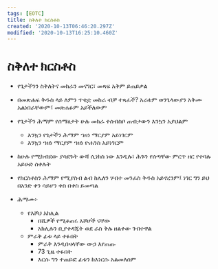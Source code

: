```yaml
---
tags: [EOTC]
title: ስቅለተ ክርስቶስ
created: '2020-10-13T06:46:20.297Z'
modified: '2020-10-13T16:25:10.460Z'
---
```


# ስቅለተ ክርስቶስ

* የጌታችንን ስቅለትና መከራን መናገር፣ መጻፍ አቅም ይጠይቃል
* በመጽሐፍ ቅዱስ ላይ ለምን ጥቂቷ መከራ ብቻ ተጻፈች? አራቱም ወንጌላውያን አቅሙ አልነበራቸውም፤ መጽሐፉም አይችለውም
* የጌታችን ሕማም የሰማዕታት ሁሉ መከራ ተሰብስቦ ጠብታውን እንኳን አያህልም
  * እንኳን የጌታችን ሕማም ኀዘነ ማርያም አይነገርም 
  * እንኳን ኀዘነ ማርያም ኀዘነ ዮሐንስ አይነገርም
* ከሁሉ የሚከብደው ያሳደጉት ውሻ ሲነክስ ነው እንዲሉ፣ ሕጉን የሰጣቸው ምርጥ ዘር የተባሉ አይሁድ ሰቀሉት
* የክርስቶስን ሕማም የሚያስብ ልብ ከሌለን ሃብተ መንፈስ ቅዱስ አይኖረንም፤ ነገር ግን ይህ በአንድ ቀን ሳይሆን ቀስ በቀስ ይመጣል
 
* ሕማሙ፦
  * የእሾህ አክሊል
    * በሺዎች የሚቆጠሩ እሾሆች ናቸው 
    * አክሊሉን ቢያቀዳጁት ወደ ራስ ቅሉ ዘልቀው ገብተዋል
  * ምራቅ ፊቱ ላይ ተፉበት
    * ምራቅ እንዲበዛላቸው ውኃ እየጠጡ
    * 73 ጊዜ ተፉበት
    * እርሱ ግን ተጠይፎ ፊቱን ከእነርሱ አልመለሰም

